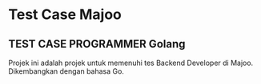 # Test Case Majoo

## TEST CASE PROGRAMMER Golang
Projek ini adalah projek untuk memenuhi tes Backend Developer di Majoo.  
Dikembangkan dengan bahasa Go.
  